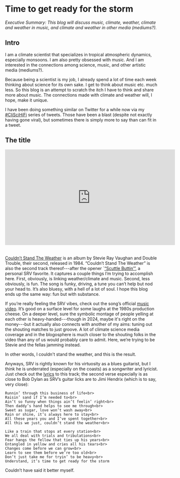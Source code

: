 # Time to get ready for the storm

*Executive Summary: This blog will discuss music, climate, weather, climate and weather in music, and climate and weather in other media (mediums?).*

## Intro

I am a climate scientist that specializes in tropical atmospheric dynamics, especially monsoons.  I am also pretty obsessed with music.  And I am interested in the connections among science, music, and other artistic media (mediums?).

Because being a scientist is my job, I already spend a lot of time each week thinking about science for its own sake. I get to think about music etc. much less. So this blog is an attempt to scratch the itch I have to think and share more about music.  The connections made with climate and weather will, I hope, make it unique.

I have been doing something similar on Twitter for a while now via my [#CliSciHiFi](https://twitter.com/hashtag/CliSciHiFi) series of tweets. Those have been a blast (despite not exactly having gone viral), but sometimes there is simply more to say than can fit in a tweet.

## The title

<iframe width="560" height="315" src="https://www.youtube.com/embed/uH-ieWRfNx4?si=cHxLQ9_kfqorvfTb" title="YouTube video player" frameborder="0" allow="accelerometer; autoplay; clipboard-write; encrypted-media; gyroscope; picture-in-picture; web-share" referrerpolicy="strict-origin-when-cross-origin" allowfullscreen style="margin-bottom: 20px;"></iframe>

[Couldn’t Stand The Weather](https://smile.amazon.com/Couldnt-Weather-Legacy-Vaughan-Trouble/dp/B003MX5OOY/) is an album by Stevie Ray Vaughan and Double Trouble, their second, released in 1984. “Couldn’t Stand The Weather” is also the second track thereof---after the opener `[“Scuttle Buttin’”](https://youtu.be/IUsvRaRk9Fs), a personal SRV favorite.  It captures a couple things I’m trying to accomplish here.  First, obviously, is linking weather/climate and music. Second, less obviously, is fun. The song is funky, driving, a tune you can’t help but nod your head to.  It’s also bluesy, with a hell of a lot of soul.  I hope this blog ends up the same way: fun but with substance.

If you’re really feeling the SRV vibes, check out the song’s official [music video](https://youtu.be/nO23B5C_Mcw).  It’s good on a surface level for some laughs at the 1980s production cheese. On a deeper level, sure the symbolic montage of people yelling at each other is heavy-handed---though in 2024, maybe it's right on the money---but it actually also connects with another of my aims: tuning out the shouting matches to just groove.  A lot of climate science media coverage and in the blogosphere is much closer to the shouting folks in the video than any of us would probably care to admit.  Here, we’re trying to be Stevie and the fellas jamming instead.

In other words, I couldn't stand the weather, and this is the result.

Anyways, SRV is rightly known for his virtuosity as a blues guitarist, but I think he is underrated (especially on the coasts) as a songwriter and lyricist.  Just check out the [lyrics](https://genius.com/Stevie-ray-vaughan-couldnt-stand-the-weather-lyrics) to this track; the second verse especially is as close to Bob Dylan as SRV’s guitar licks are to Jimi Hendrix (which is to say, very close):

```{epigraph}
Runnin’ through this business of life<br>
Raisin’ sand if I’m needed to<br>
Ain’t so funny when things ain’t feelin’ right<br>
Then daddy’s hand helps to see me through<br>
Sweet as sugar, love won’t wash away<br>
Rain or shine, it’s always here to stay<br>
All these years you and I’ve spent together<br>
All this we just, couldn’t stand the weather<br>

Like a train that stops at every station<br>
We all deal with trials and tribulations<br>
Fear hangs the fellow that ties up his years<br>
Entangled in yellow and cries all his tears<br>
Changes come before we can grow<br>
Learn to see them before we’re too old<br>
Don’t just take me for tryin’ to be heavy<br>
Understand, it’s time to get ready for the storm
```

Couldn’t have said it better myself.
